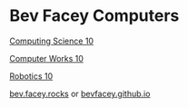 # Bev Facey Computers

[Computing Science 10](cs10.md)

[Computer Works 10](it10.md)

[Robotics 10](r10.md)

[bev.facey.rocks](http://bev.facey.rocks) or [bevfacey.github.io](http://bevfacey.github.io)
